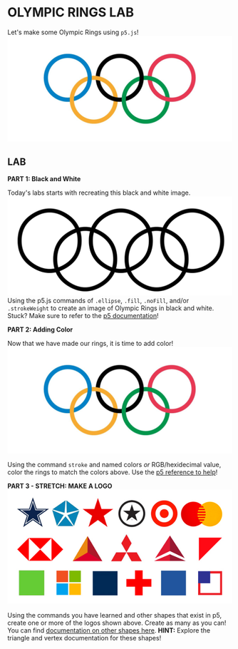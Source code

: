 # OLYMPIC RINGS LAB

Let's make some Olympic Rings using `p5.js`!
![](Olympic_rings.jpg)

## LAB
**PART 1: Black and White**

Today's labs starts with recreating this black and white image.
![](BW.png)
Using the p5.js commands of `.ellipse`, `.fill`, `.noFill`, and/or `.strokeWeight` to create an image of Olympic Rings in black and white. Stuck? Make sure to refer to the [p5 documentation](https://p5js.org/reference/)!

**PART 2: Adding Color**

Now that we have made our rings, it is time to add color!
![](Olympic_rings.jpg)

Using the command `stroke` and named colors *or* RGB/hexidecimal value, color the rings to match the colors above. Use the [p5 reference to help](https://p5js.org/reference/#/p5/stroke)!

**PART 3 - STRETCH: MAKE A LOGO**
![](stretch.jpg)

Using the commands you have learned and other shapes that exist in p5, create one or more of the logos shown above. Create as many as you can! You can find [documentation on other shapes here](https://p5js.org/reference/#group-Shape). **HINT:** Explore the triangle and vertex documentation for these shapes!